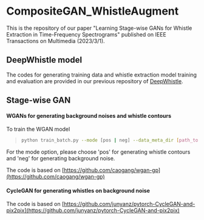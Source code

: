 # CompositeGAN_WhistleAugment

This is the repository of our paper "Learning Stage-wise GANs
 for Whistle Extraction in Time-Frequency Spectrograms" 
 published on IEEE Transactions on Multimedia (2023/3/1). 
 
## DeepWhistle model
The codes for generating training data and whistle 
extraction model training and evaluation are provided 
in our previous repository of [DeepWhistle](https://github.com/Paul-LiPu/DeepWhistle).
 
## Stage-wise GAN
#### WGANs for generating background noises and whistle contours
To train the WGAN model
> ```bash
> python train_batch.py --mode [pos | neg] --data_meta_dir [path_to_folder_containing_training_h5_files]
> ```
For the mode option, please choose 'pos' for generating whistle 
contours and 'neg' for generating background noise. 

The code is based on [https://github.com/caogang/wgan-gp](https://github.com/caogang/wgan-gp)

#### CycleGAN for generating whistles on background noise

The code is based on [https://github.com/junyanz/pytorch-CycleGAN-and-pix2pix](https://github.com/junyanz/pytorch-CycleGAN-and-pix2pix)
